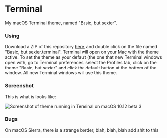 # Terminal
My macOS Terminal theme, named "Basic, but sexier".

### Using
Download a ZIP of this repository [here](https://github.com/AppleBetas/Terminal/archive/master.zip), and double click on the file named "Basic, but sexier.terminal". Terminal will open on your Mac with the theme active. To set the theme as your default (the one that new Terminal windows open with, go to Terminal preferences, select the Profiles tab, click on the theme "Basic, but sexier" and click the default button at the bottom of the window. All new Terminal windows will use this theme.

### Screenshot

This is what is looks like:

![Screenshot of theme running in Terminal on macOS 10.12 beta 3](/screenshots/1.png?raw=true "Optional Title")

### Bugs

On macOS Sierra, there is a strange border, blah, blah, blah add shit to this
